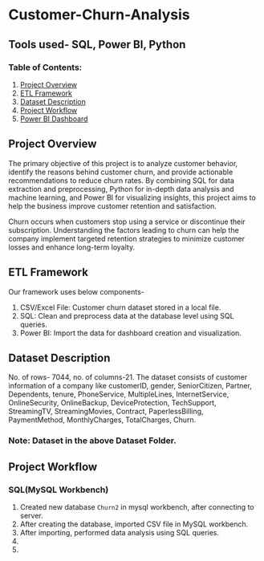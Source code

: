 # Customer-Churn-Analysis
## Tools used- SQL, Power BI, Python
### Table of Contents:
1. [Project Overview](#project-overview)
2. [ETL Framework](#etl-framework)
3. [Dataset Description](#dataset-description)
4. [Project Workflow](#project-workflow)
5. [Power BI Dashboard](#power-bi-dashboard)
## Project Overview
The primary objective of this project is to analyze customer behavior, identify the reasons behind customer churn, and provide actionable recommendations to reduce churn rates. By combining SQL for data extraction and preprocessing, Python for in-depth data analysis and machine learning, and Power BI for visualizing insights, this project aims to help the business improve customer retention and satisfaction.

Churn occurs when customers stop using a service or discontinue their subscription. Understanding the factors leading to churn can help the company implement targeted retention strategies to minimize customer losses and enhance long-term loyalty.
## ETL Framework
Our framework uses below components-
1. CSV/Excel File: Customer churn dataset stored in a local file.
2. SQL: Clean and preprocess data at the database level using SQL queries.
3. Power BI: Import the data for dashboard creation and visualization.
## Dataset Description
No. of rows- 7044, no. of columns-21. The dataset consists of customer information of a company like customerID,	gender,	SeniorCitizen,	Partner,	Dependents,	tenure,	PhoneService,	MultipleLines,	InternetService,	OnlineSecurity,	OnlineBackup,	DeviceProtection,	TechSupport,	StreamingTV,	StreamingMovies,	Contract,	PaperlessBilling,	PaymentMethod,	MonthlyCharges,	TotalCharges,	Churn.
### Note: Dataset in the above Dataset Folder.
## Project Workflow
### SQL(MySQL Workbench)
1. Created new database `Churn2` in mysql workbench, after connecting to server.
2. After creating the database, imported CSV file in MySQL workbench.
3. After importing, performed data analysis using SQL queries.
4. 
5. 







